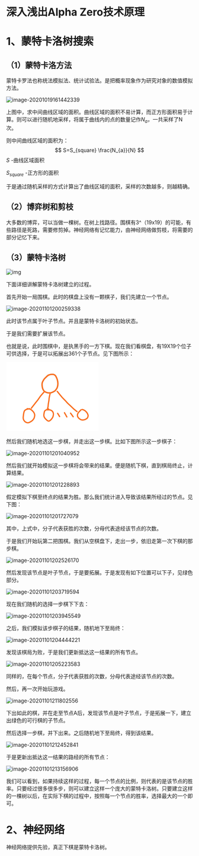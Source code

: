 # 深入浅出Alpha Zero技术原理

# 1、蒙特卡洛树搜索

## （1）蒙特卡洛方法

蒙特卡罗法也称统法模拟法、统计试验法。是把概率现象作为研究对象的数值模拟方法。

![image-20201019161442339](D:%5CLearn-DeepLearning%5Cimage%5Cimage-20201019161442339.png)

上图中，求中间曲线区域的面积。曲线区域的面积不易计算，而正方形面积易于计算。则可以进行随机地采样，将属于曲线内的点的数量记作$N_{a}$，一共采样了N次。

则中间曲线区域的面积为：
$$
S=S_{square} \frac{N_{a}}{N}
$$
$S$ -曲线区域面积

$S_{square}$ -正方形的面积

于是通过随机采样的方式计算出了曲线区域的面积，采样的次数越多，则越精确。



## （2）博弈树和剪枝

大多数的博弈，可以当做一棵树。在树上找路径。围棋有3^（19x19）的可能，有些路径是死路，需要修剪掉。神经网络有记忆能力，由神经网络做剪枝，将需要的部分记忆下来。



## （3）蒙特卡洛树

![img](D:%5CLearn-DeepLearning%5Cimage%5Ctimg)

下面详细讲解蒙特卡洛树建立的过程。

首先开始一局围棋。此时的棋盘上没有一颗棋子，我们先建立一个节点。

![image-20201101200259338](DeepLearning\image\image-20201101200259338.png)

此时该节点属于叶子节点。并且是蒙特卡洛树的初始状态。

于是我们需要扩展该节点。

也就是说，此时围棋中，是执黑手的一方下棋。现在我们看棋盘，有19X19个位子可供选择，于是可以拓展出361个子节点。见下图所示：

![image-20201101200804945](image\image-20201101200804945.png)

然后我们随机地选这一步棋，并走出这一步棋。比如下图所示这一步棋子：

![image-20201101201040952](E:\QQPCmgr\Desktop\image\image-20201101201040952.png)

然后我们就开始模拟这一步棋将会带来的结果。便是随机下棋，直到棋局终止，计算结果。

![image-20201101201228893](E:\QQPCmgr\Desktop\image\image-20201101201228893.png)

假定模拟下棋至终点的结果为胜。那么我们统计进入导致该结果所经过的节点。见下图：

![image-20201101201727079](E:\QQPCmgr\Desktop\image\image-20201101201727079.png)

其中，上式中，分子代表获胜的次数，分母代表途经该节点的次数。

于是我们开始玩第二把围棋。我们从空棋盘下，走出一步，依旧走第一次下棋的那步棋。

![image-20201101202526170](E:\QQPCmgr\Desktop\image\image-20201101202526170.png)

然后发现该节点是叶子节点，于是要拓展。于是发现有如下位置可以下子，见绿色部分。

![image-20201101203719594](E:\QQPCmgr\Desktop\image\image-20201101203719594.png)



现在我们随机的选择一步棋下下去：

![image-20201101203945549](E:\QQPCmgr\Desktop\image\image-20201101203945549.png)

之后，我们模拟该步棋子的结果，随机地下至局终：

![image-20201101204444221](E:\QQPCmgr\Desktop\image\image-20201101204444221.png)

发现该棋局为败，于是我们更新抵达这一结果的所有节点。

![image-20201101205223583](E:\QQPCmgr\Desktop\image\image-20201101205223583.png)

同样的，在每个节点，分子代表获胜的次数，分母代表途经该节点的次数。



然后，再一次开始玩游戏。

![image-20201101211802556](E:\QQPCmgr\Desktop\image\image-20201101211802556.png)

下出如此的棋，并在走至节点A后，发现该节点是叶子节点，于是拓展一下，建立出绿色的可行棋的子节点。

然后选择一步棋，并下出来。之后随机地下至局终，得到该结果。

![image-20201101212452841](E:\QQPCmgr\Desktop\image\image-20201101212452841.png)

于是更新出抵达这一结果的路经的所有节点：

![image-20201101213156906](E:\QQPCmgr\Desktop\image\image-20201101213156906.png)



我们可以看到，如果持续这样的过程，每一个节点的比例，则代表的是该节点的胜率。只要经过很多很多步，则可以建立这样一个庞大的蒙特卡洛树。只要建立这样的一棵树以后，在实际下棋的过程中，按照每一个节点的胜率，选择最大的一个即可。



# 2、神经网络

神经网络提供先验，真正下棋是蒙特卡洛树。


